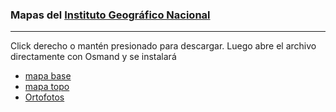 ### Mapas del [Instituto Geográfico Nacional](https://www.ign.es)
---
Click derecho o mantén presionado para descargar. Luego abre el archivo directamente con Osmand y se instalará
- [mapa base](https://github.com/OsmAnd-Rendering/Online-Maps/blob/main/ES/ES%20IGN%20BASE.sqlitedb)
- [mapa topo](https://github.com/OsmAnd-Rendering/Online-Maps/blob/main/ES/ES%20IGN%20TOPO.sqlitedb)
- [Ortofotos](https://github.com/OsmAnd-Rendering/Online-Maps/blob/main/ES/ES%20IGN%20PNOA.sqlitedb)
